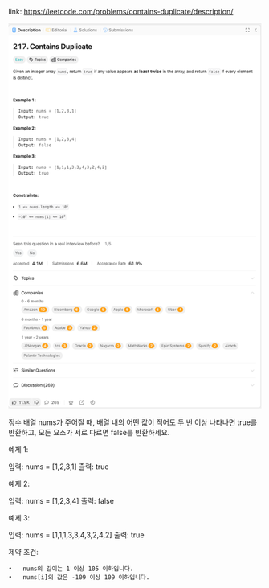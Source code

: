 link: https://leetcode.com/problems/contains-duplicate/description/

![img.png](img.png)

정수 배열 nums가 주어질 때, 배열 내의 어떤 값이 적어도 두 번 이상 나타나면 true를 반환하고, 모든 요소가 서로 다르면 false를 반환하세요.

예제 1:

입력: nums = [1,2,3,1]
출력: true

예제 2:

입력: nums = [1,2,3,4]
출력: false

예제 3:

입력: nums = [1,1,1,3,3,4,3,2,4,2]
출력: true

제약 조건:

	•	nums의 길이는 1 이상 105 이하입니다.
	•	nums[i]의 값은 -109 이상 109 이하입니다.

